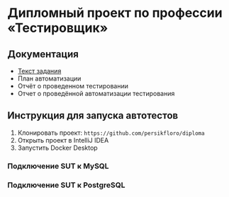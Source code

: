 # Дипломный проект по профессии «Тестировщик» 
## Документация
* [Текст задания](https://github.com/netology-code/qa-diploma/blob/master/README.md)
* План автоматизации
* Отчёт о проведенном тестировании
* Отчет о проведённой автоматизации тестирования
## Инструкция для запуска автотестов
1. Клонировать проект: `https://github.com/persikfloro/diploma`
2. Открыть проект в IntelliJ IDEA
3. Запустить Docker Desktop
### Подключение SUT к MySQL

### Подключение SUT к PostgreSQL
